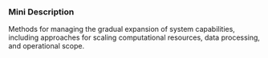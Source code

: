 ### Mini Description

Methods for managing the gradual expansion of system capabilities, including approaches for scaling computational resources, data processing, and operational scope.
